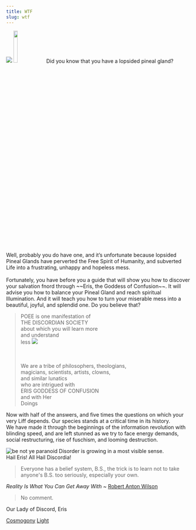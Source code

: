 ```yaml
---
title: WTF
slug: wtf
---
```


<img class="flush" src="/image/froodlarge.png">

<img src="/image/flake.png" class="left o25" style="width: 15%; margin-right: 10px;">
Did you know that you have a lopsided pineal gland?
<br><br>Well, probably you do have one, and it’s unfortunate because lopsided Pineal Glands have perverted the Free Spirit of Humanity, and subverted Life into a frustrating, unhappy and hopeless mess.
<br><br>Fortunately, you have before you a guide that will show you how to discover your salvation fnord through
~~Eris, the Goddess of Confusion~~. It will advise you how to balance your Pineal Gland and reach spiritual Illumination. And it will teach you how to turn your miserable mess into a beautiful, joyful, and splendid one. Do you believe that?

<blockquote>
POEE is one manifestation of
<br>THE DISCORDIAN SOCIETY
<br>about which you will learn more
<br>and understand
<br>less

<img class="right" src="/image/poo.png">

<br><br>We are a tribe of philosophers, theologians,
<br>magicians, scientists, artists, clowns,
<br>and similar lunatics
<br>who are intrigued with
<br>ERIS GODDESS OF CONFUSION
<br>and with Her
<br>Doings
</blockquote>

Now with half of the answers, and five times the questions on which your very Liff depends.
Our species stands at a critical time in its history.
<br>We have made it through the beginnings of the information revolution with blinding speed, and are left stunned as we try to face energy demands, social restructuring, rise of fuschism, and looming destruction.

<img alt="be not ye paranoid" src="/image/bnyp.png" class="right">
Disorder is growing in a most visible sense.
<br>Hail Eris! All Hail Discordia!

> Everyone has a belief system, B.S., the trick is to learn not to take anyone's B.S. too seriously, especially your own.

<attr>
  <i>Reality Is What You Can Get Away With</i> ~ <a href="https://www.youtube.com/watch?list=UUkSH88oT4dDl3aZQZKM_BIw&feature=player_detailpage&v=zTLkiJUX05A">Robert Anton Wilson</a>
</attr>

> No comment.

<attr>Our Lady of Discord, Eris</attr>

<a href="/read/cosmogony" class="prev">Cosmogony</a>
<a href="/read/light" class="next">Light</a>
